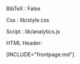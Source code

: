 BibTeX		: False

Css 		  : lib/style.css

Script    : lib/analytics.js

HTML Header: <div id="border-top"></div><div id="border-bottom"></div>

[INCLUDE="frontpage.md"]

